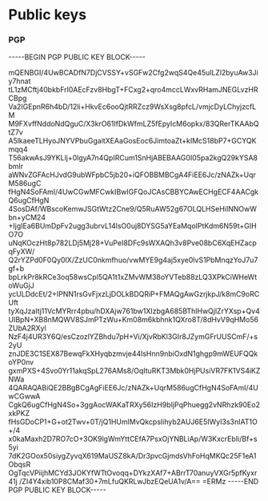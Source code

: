 # Public keys

### PGP

-----BEGIN PGP PUBLIC KEY BLOCK-----

mQENBGI/4UwBCADfN7DjCVSSY+vSGFw2Cfg2wqS4Qe45ulLZl2byuAw3Jiy7hnat
tL1zMCftj40bkbFrl0AEcFzv8HbgT+FCxg2+qro4mccLWxvRHamJNEGLvzHRCBpg
Va2IGEpnR6h4bD/12li+HkvEc6ooQjtRRZcz9WsXsg8pfcL/vmjcDyLChyjzcfLM
M9FXvffNddoNdQguC/X3krO61IfDkWfmLZ5fEpyIcM6opkx/83QRerTKAAbQtZ7v
A5lkaeeTLHyoJNYVPbuGgaitXEAaGosEoc6JimtoaZt+kIMcS18bP7+GCYQKmqq4
T56akwAsJ9YKLlj+0lgyA7n4QpIRCum1SnHjABEBAAG0I05pa2kgQ29kYSA8bmlr
aWNvZGFAcHJvdG9ubWFpbC5jb20+iQFOBBMBCgA4FiEE6Jc/zNAZk+UqrM586ugC
fHgN4SoFAmI/4UwCGwMFCwkIBwIGFQoJCAsCBBYCAwECHgECF4AACgkQ6ugCfHgN
4SosDAf/WBscoKemwJSGtWtz2Cne9/Q5RuAW52g67OLQLHSeHiINNOwWbn+yCM24
+IjgIEa6BUmDpFv2ugg3ubrvL14lsO0uj8DYSG5aYEaMqoIPtKdm6N59t+GIHO7O
uNqKOczHt8p782LDj5Mj28+VuPeI8DFc9sWXAQh3v8Pve08bC6XqEHZacpqFyXW/
Q2rYZPd0F0Qy0IX/ZzUC0nkmfhuo/vwMYE9g4aj5xye0lvS1PbMnqzYoJ7u7gf+b
bpLrkPr8kRCe3oq58wsCpl5QA1t1xZMvWM38oYVTeb88zLQ3XPkCiWHeWtoWuGjJ
ycULDdcEt/2+IPNN1rsGvFjxzLjDOLkBDQRiP+FMAQgAwGzrjkpJ/k8mC9oRCUft
tyXqJzaItj11VcMYRrr4pbu/hDXAjw761bw1XIzbgA685BThlHwQjlZrYXsp+Qv4
UIBpN+XB8nMQWV8SJmPTzWu+Km08m6kbhnk1QXro8T/8dHvV9qHMo56ZUbA2RXyl
NzF4j4UR3Y6Q/esCzozlYZBhdu7pH+Vi/XjvRbKl3GIr8JZymGFrUUSCmF/+s2yU
znJDE3C1SEX87BewqFkXHyqbzmvje44lsHnn9nbiOxdN1ghgp9mWEUFQQkoYP0nv
gxmPXS+4Svo0Yr11akqSpL276AMs8/OqItuRKT3Mbk0HjPUsiVR7FK1VS4iKZNWa
4QARAQABiQE2BBgBCgAgFiEE6Jc/zNAZk+UqrM586ugCfHgN4SoFAmI/4UwCGwwA
CgkQ6ugCfHgN4So+3ggAocWAKaTRXy56IzH9bIjPqPhuegg2vNRhzk90Eo2xkPKZ
fHsGDoCP1+G+ot2Twv+0T/jQ1HUmlMvQkcpsIihyb2AUJ6E5IWyI3s3nIAT1O+/4
x0kaMaxh2D7RO7cO+3OK9lgWmYttCEfA7PsxOjYNBLiAp/W3KxcrEbIi/Bf+s5yi
7dK2GOox50siygZyvqX619MaUSZ8kA/Dr3pvcGjmdsVhFoHqMKQc25F1eA1ObqsR
OgTqcVPiijhMCYd3JOKYfWTtOvoqq+DYkzXAf7+ABrrT70anuyVXGr5pfKyxr41j
/ZI4Y4xib10P8CMaf30+7mLfuQKRLwJbzEQeUA1v/A==
=ERMz
-----END PGP PUBLIC KEY BLOCK-----
